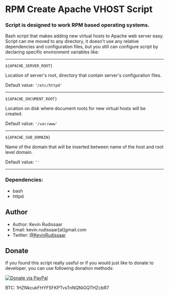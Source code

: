 # RPM Create Apache VHOST Script

### Script is designed to work RPM based operating systems.

Bash script that makes adding new virtual hosts to Apache web server easy.
Script can me moved to any directory, it doesn't use any relative dependencies and configuration files, but you still can configure script by declaring specific environment variables like:

---
`${APACHE_SERVER_ROOT}`

Location of server's root, directory that contain server's configuration files.

Default value:
`'/etc/httpd'`

---
`${APACHE_DOCUMENT_ROOT}`

Location on disk where document roots for new virtual hosts will be created.

Default value:
`'/var/www'`

---
`${APACHE_SUB_DOMAIN}`

Name of the domain that will be inserted between name of the host and root level domain.

Default value:
`''`

---

### Dependencies:
* bash
* httpd

## Author
* Author: Kevin Rudissaar
* Email: kevin.rudissaar[at]gmail.com
* Twitter: [@KevinRudissaar](https://twitter.com/KevinRudissaar)

## Donate
If you found this script really useful or if you would just like to donate to developer, you can use following donation methods:

[![Donate via PayPal](https://www.paypalobjects.com/en_US/i/btn/btn_donate_LG.gif)](https://www.paypal.com/cgi-bin/webscr?cmd=_s-xclick&hosted_button_id=EGU5RTCF69G82)

BTC: 1HZNkcukFHYF5FKPTvsTnNQNiGQTHZcbR7
